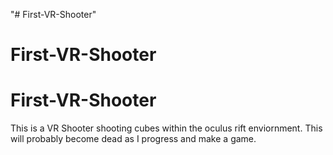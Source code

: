 "# First-VR-Shooter" 
# First-VR-Shooter
# First-VR-Shooter
This is a VR Shooter shooting cubes within the oculus rift enviornment. This will probably become dead as I progress and make a game.
